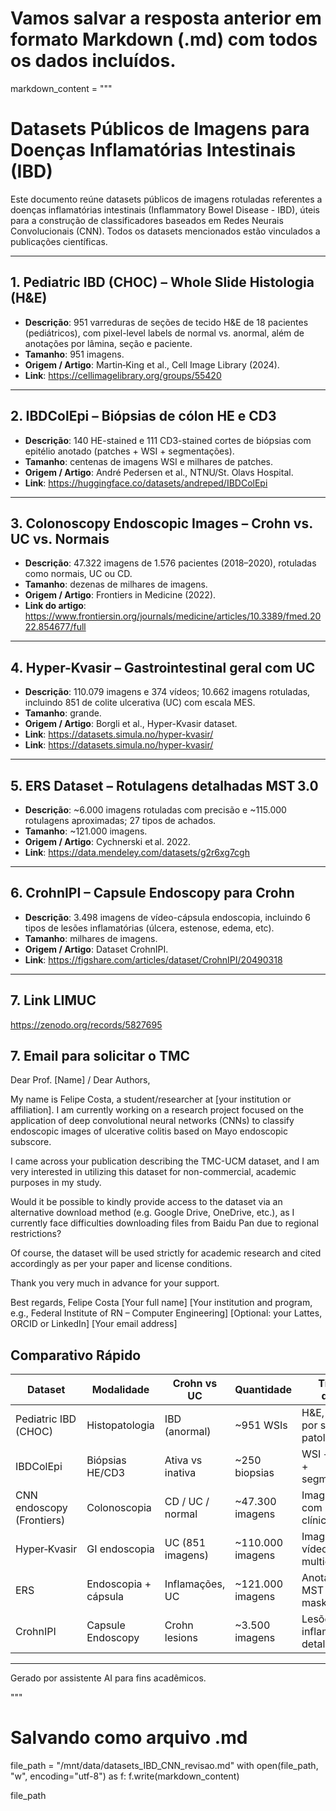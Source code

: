 # Vamos salvar a resposta anterior em formato Markdown (.md) com todos os dados incluídos.
markdown_content = """
# Datasets Públicos de Imagens para Doenças Inflamatórias Intestinais (IBD)

Este documento reúne datasets públicos de imagens rotuladas referentes a doenças inflamatórias intestinais (Inflammatory Bowel Disease - IBD), úteis para a construção de classificadores baseados em Redes Neurais Convolucionais (CNN). Todos os datasets mencionados estão vinculados a publicações científicas.

---

## 1. Pediatric IBD (CHOC) – Whole Slide Histologia (H&E)
- **Descrição**: 951 varreduras de seções de tecido H&E de 18 pacientes (pediátricos), com pixel-level labels de normal vs. anormal, além de anotações por lâmina, seção e paciente.
- **Tamanho**: 951 imagens.
- **Origem / Artigo**: Martin‑King et al., Cell Image Library (2024).
- **Link**: https://cellimagelibrary.org/groups/55420

---

## 2. IBDColEpi – Biópsias de cólon HE e CD3
- **Descrição**: 140 HE-stained e 111 CD3-stained cortes de biópsias com epitélio anotado (patches + WSI + segmentações).
- **Tamanho**: centenas de imagens WSI e milhares de patches.
- **Origem / Artigo**: André Pedersen et al., NTNU/St. Olavs Hospital.
- **Link**: https://huggingface.co/datasets/andreped/IBDColEpi

---

## 3. Colonoscopy Endoscopic Images – Crohn vs. UC vs. Normais
- **Descrição**: 47.322 imagens de 1.576 pacientes (2018–2020), rotuladas como normais, UC ou CD.
- **Tamanho**: dezenas de milhares de imagens.
- **Origem / Artigo**: Frontiers in Medicine (2022).
- **Link do artigo**: https://www.frontiersin.org/journals/medicine/articles/10.3389/fmed.2022.854677/full


---

## 4. Hyper-Kvasir – Gastrointestinal geral com UC
- **Descrição**: 110.079 imagens e 374 vídeos; 10.662 imagens rotuladas, incluindo 851 de colite ulcerativa (UC) com escala MES.
- **Tamanho**: grande.
- **Origem / Artigo**: Borgli et al., Hyper-Kvasir dataset.
- **Link**: https://datasets.simula.no/hyper-kvasir/
- **Link**: https://datasets.simula.no/hyper-kvasir/


---

## 5. ERS Dataset – Rotulagens detalhadas MST 3.0
- **Descrição**: ~6.000 imagens rotuladas com precisão e ~115.000 rotulagens aproximadas; 27 tipos de achados.
- **Tamanho**: ~121.000 imagens.
- **Origem / Artigo**: Cychnerski et al. 2022.
- **Link**: https://data.mendeley.com/datasets/g2r6xg7cgh

---

## 6. CrohnIPI – Capsule Endoscopy para Crohn
- **Descrição**: 3.498 imagens de vídeo-cápsula endoscopia, incluindo 6 tipos de lesões inflamatórias (úlcera, estenose, edema, etc).
- **Tamanho**: milhares de imagens.
- **Origem / Artigo**: Dataset CrohnIPI.
- **Link**: https://figshare.com/articles/dataset/CrohnIPI/20490318

---

## 7. Link LIMUC

https://zenodo.org/records/5827695

## 7. Email para solicitar o TMC
Dear Prof. [Name] / Dear Authors,

My name is Felipe Costa, a student/researcher at [your institution or affiliation]. I am currently working on a research project focused on the application of deep convolutional neural networks (CNNs) to classify endoscopic images of ulcerative colitis based on Mayo endoscopic subscore.

I came across your publication describing the TMC-UCM dataset, and I am very interested in utilizing this dataset for non-commercial, academic purposes in my study.

Would it be possible to kindly provide access to the dataset via an alternative download method (e.g. Google Drive, OneDrive, etc.), as I currently face difficulties downloading files from Baidu Pan due to regional restrictions?

Of course, the dataset will be used strictly for academic research and cited accordingly as per your paper and license conditions.

Thank you very much in advance for your support.

Best regards,
Felipe Costa
[Your full name]
[Your institution and program, e.g., Federal Institute of RN – Computer Engineering]
[Optional: your Lattes, ORCID or LinkedIn]
[Your email address]

## Comparativo Rápido

| Dataset                     | Modalidade         | Crohn vs UC      | Quantidade         | Tipo de dados                        |
|----------------------------|--------------------|------------------|--------------------|--------------------------------------|
| Pediatric IBD (CHOC)       | Histopatologia     | IBD (anormal)     | ~951 WSIs          | H&E, labels por seção e patologia    |
| IBDColEpi                  | Biópsias HE/CD3    | Ativa vs inativa  | ~250 biopsias      | WSI + patches + segmentações         |
| CNN endoscopy (Frontiers)  | Colonoscopia       | CD / UC / normal  | ~47.300 imagens    | Imagens HD com rótulos clínicos      |
| Hyper‑Kvasir               | GI endoscopia      | UC (851 imagens)  | ~110.000 imagens   | Imagens + vídeos, multiclasses       |
| ERS                        | Endoscopia + cápsula| Inflamações, UC  | ~121.000 imagens   | Anotações MST 3.0 + masks             |
| CrohnIPI                   | Capsule Endoscopy  | Crohn lesions     | ~3.500 imagens     | Lesões inflamatórias detalhadas      |

---

Gerado por assistente AI para fins acadêmicos.

"""

# Salvando como arquivo .md
file_path = "/mnt/data/datasets_IBD_CNN_revisao.md"
with open(file_path, "w", encoding="utf-8") as f:
    f.write(markdown_content)

file_path
